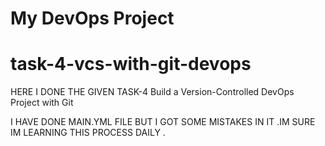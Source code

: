 ﻿# My DevOps Project
# task-4-vcs-with-git-devops

HERE I DONE THE GIVEN TASK-4 Build a Version-Controlled DevOps Project with Git

I HAVE DONE MAIN.YML FILE BUT I GOT SOME MISTAKES IN IT .IM SURE IM LEARNING THIS PROCESS DAILY .

